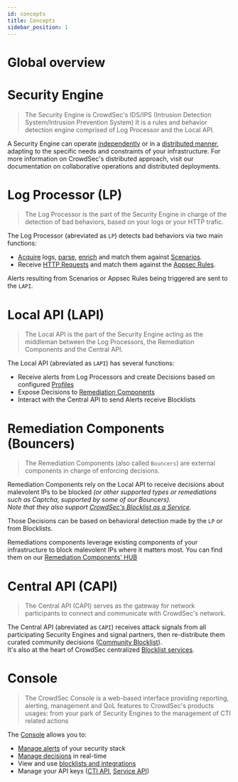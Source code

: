 ```yaml
---
id: concepts
title: Concepts
sidebar_position: 1
---
```



# Global overview

# Security Engine

> The Security Engine is CrowdSec's IDS/IPS (Intrusion Detection System/Intrusion Prevention System)
> It is a rules and behavior detection engine comprised of Log Processor and the Local API.

A Security Engine can operate [independently](/intro#architecture) or in a [distributed manner](/intro#deployment-options), adapting to the specific needs and constraints of your infrastructure. For more information on CrowdSec's distributed approach, visit our documentation on collaborative operations and distributed deployments.


# Log Processor (LP)

> The Log Processor is the part of the Security Engine in charge of the detection of bad behaviors, based on your logs or your HTTP trafic.

The Log Processor (abreviated as `LP`) detects bad behaviors via two main functions:
 - [Acquire](/log_processor/data_sources/introduction.md) logs, [parse](/log_processor/parsers/introduction.mdx), [enrich](/log_processor/parsers/enricher.md) and match them against [Scenarios](/log_processor/scenarios/introduction.mdx).
 - Receive [HTTP Requests](/log_processor/data_sources/appsec.md) and match them against the [Appsec Rules](/appsec/intro.md).

Alerts resulting from Scenarios or Appsec Rules being triggered are sent to the `LAPI`.

# Local API (LAPI)

> The Local API is the part of the Security Engine acting as the middleman between the Log Processors, the Remediation Components and the Central API.

The Local API (abreviated as `LAPI`) has several functions:
 - Receive alerts from Log Processors and create Decisions based on configured [Profiles](/local_api/profiles/intro.md)
 - Expose Decisions to [Remediation Components](/u/bouncers/intro)
 - Interact with the Central API to send Alerts receive Blocklists


# Remediation Components (Bouncers)

> The Remediation Components (also called `Bouncers`) are external components in charge of enforcing decisions.

Remediation Components rely on the Local API to receive decisions about malevolent IPs to be blocked *(or other supported types or remediations such as Captcha, supported by some of our Bouncers).*    
*Note that they also support [CrowdSec's Blocklist as a Service](/u/blocklists/blaas_integrations/intro).*

Those Decisions can be based on behavioral detection made by the `LP` or from Blocklists.

Remediations components leverage existing components of your infrastructure to block malevolent IPs where it matters most. You can find them on our [Remediation Components' HUB](https://app.crowdsec.net/hub/remediation-components)

# Central API (CAPI)

> The Central API (CAPI) serves as the gateway for network participants to connect and communicate with CrowdSec's network.

The Central API (abreviated as `CAPI`) receives attack signals from all participating Security Engines and signal partners, then re-distribute them curated community decisions ([Community Blocklist](/central_api/community_blocklist/)).   
It's also at the heart of CrowdSec centralized [Blocklist services](/u/blocklists/intro).

# Console

> The CrowdSec Console is a web-based interface providing reporting, alerting, management and QoL features to CrowdSec's products usages: from your park of Security Engines to the management of CTI related actions

The [Console](https://app.crowdsec.net) allows you to:
 - [Manage alerts](/u/console/alerts/intro) of your security stack
 - [Manage decisions](/u/console/decisions/decisions_intro) in real-time
 - View and use [blocklists and integrations](/u/blocklists/intro)
 - Manage your API keys ([CTI API](/u/cti_api/intro), [Service API](/u/service_api/getting_started))